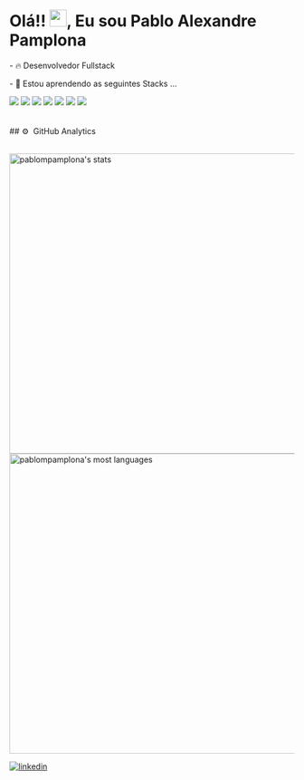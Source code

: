 <h1 align="left">Olá!! <img src="https://raw.githubusercontent.com/kaueMarques/kaueMarques/master/hi.gif" height="30px">, Eu sou Pablo Alexandre Pamplona</h1>
<p>- 🔥 Desenvolvedor Fullstack </p>
<p>- 🌱 Estou aprendendo as seguintes Stacks ...</p>
<div display: grid>
<img src="https://img.shields.io/badge/Java-ED8B00?style=for-the-badge&logo=java&logoColor=white">
<img src="https://img.shields.io/badge/JavaScript-323330?style=for-the-badge&logo=javascript&logoColor=F7DF1E">
<img src="https://img.shields.io/badge/HTML5-E34F26?style=for-the-badge&logo=html5&logoColor=white">
<img src="https://img.shields.io/badge/CSS3-1572B6?style=for-the-badge&logo=css3&logoColor=white">
<img src="https://img.shields.io/badge/MySQL-00000F?style=for-the-badge&logo=mysql&logoColor=white">
<img src="https://img.shields.io/badge/Spring-6DB33F?style=for-the-badge&logo=spring&logoColor=white">
<img src="https://img.shields.io/badge/AngularJS-E23237?style=for-the-badge&logo=angularjs&logoColor=white">
</div>
<br> <br>
## ⚙️ &nbsp;GitHub Analytics
<br> <br>
<p align="left">
<img width="530em" src="https://github-readme-stats.vercel.app/api?username=pablompamplona&show_icons=true&theme=vision-friendly-dark" alt="pablompamplona's stats"/>
<img width="530em" src="https://github-readme-stats.vercel.app/api/top-langs/?username=pablompamplona&layout=compact&theme=vision-friendly-dark" alt="pablompamplona's most languages"/>
</p>
<a href="https://linkedin.com/in/pabloalexandrepamplona" target="_blank">
  <img align="center" src="https://img.shields.io/badge/-pabloalexandrepamplona-05122A?style=flat&logo=linkedin" alt="linkedin"/>
</a>
